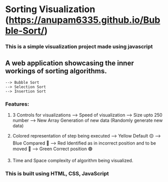 # Sorting Visualization (https://anupam6335.github.io/Bubble-Sort/)

### This is a simple visualization project made using javascript 

## A web application showcasing the inner workings of sorting algorithms.
    --> Bubble Sort 
    --> Selection Sort
    --> Insertion Sort

### Features:
1) 3 Controls for visualizations
    --> Speed of visualization
    --> Size upto 250 number
    --> New Array Generation of new data (Randomly generate new data)

2)  Colored representation of step being executed
    --> Yellow Default 🟡
    --> Blue Compared 🔵
    --> Red Identified as in incorrect position and to be moved 🔴
    --> Green Correct position 🟢
    
3) Time and Space complexity of algorithm being visualized.

### This is built using HTML, CSS, JavaScript 


